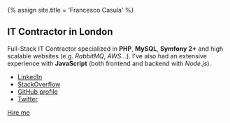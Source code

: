 {% assign site.title = 'Francesco Casula' %}

## IT Contractor in London

Full-Stack IT Contractor specialized in **PHP**, **MySQL**, **Symfony 2+** and high scalable websites (e.g. *RabbitMQ*, *AWS*...).
I've also had an extensive experience with **JavaScript** (both frontend and backend with *Node.js*).

* [LinkedIn](https://www.linkedin.com/in/casulafrancesco)
* [StackOverflow](http://stackoverflow.com/users/828366/francesco-casula?tab=profile)
* [GitHub profile](https://github.com/fracasula)
* [Twitter](https://twitter.com/fra_casula) 

[Hire me](mailto:fra.casula@gmail.com)
